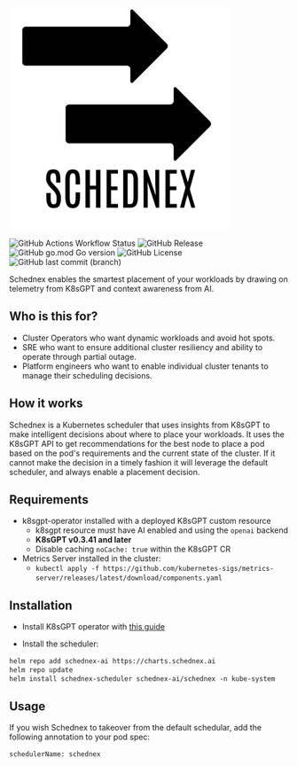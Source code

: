 <img src="images/logo.png" width="400">


![GitHub Actions Workflow Status](https://img.shields.io/github/actions/workflow/status/schednex-ai/schednex/build_container.yml)
![GitHub Release](https://img.shields.io/github/v/release/schednex-ai/schednex)
![GitHub go.mod Go version](https://img.shields.io/github/go-mod/go-version/schednex-ai/schednex)
![GitHub License](https://img.shields.io/github/license/schednex-ai/schednex)
![GitHub last commit (branch)](https://img.shields.io/github/last-commit/schednex-ai/schednex/main)


Schednex enables the smartest placement of your workloads by drawing on telemetry from K8sGPT and context awareness from AI.

## Who is this for?

- Cluster Operators who want dynamic workloads and avoid hot spots.
- SRE who want to ensure additional cluster resiliency and ability to operate through partial outage.
- Platform engineers who want to enable individual cluster tenants to manage their scheduling decisions.

## How it works

Schednex is a Kubernetes scheduler that uses insights from K8sGPT to make intelligent decisions about where to place your workloads. It uses the K8sGPT API to get recommendations for the best node to place a pod based on the pod's requirements and the current state of the cluster.
If it cannot make the decision in a timely fashion it will leverage the default scheduler, and always enable a placement decision.

## Requirements

- k8sgpt-operator installed with a deployed K8sGPT custom resource
  - k8sgpt resource must have AI enabled and using the `openai` backend
  - **K8sGPT v0.3.41 and later**
  - Disable caching `noCache: true` within the K8sGPT CR
- Metrics Server installed in the cluster:
  - `kubectl apply -f https://github.com/kubernetes-sigs/metrics-server/releases/latest/download/components.yaml`

## Installation
- Install K8sGPT operator with [this guide](https://github.com/k8sgpt-ai/k8sgpt-operator?tab=readme-ov-file#installation)

- Install the scheduler:
```
helm repo add schednex-ai https://charts.schednex.ai
helm repo update
helm install schednex-scheduler schednex-ai/schednex -n kube-system
```

## Usage

If you wish Schednex to takeover from the default schedular, add the following annotation to your pod spec:
```
schedulerName: schednex
```
